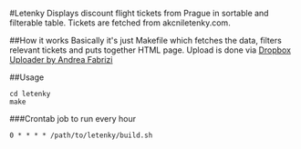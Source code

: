 #Letenky
Displays discount flight tickets from Prague in sortable and filterable table. Tickets are fetched from akcniletenky.com.

##How it works
Basically it's just Makefile which fetches the data, filters relevant tickets and puts together HTML page.
Upload is done via [Dropbox Uploader by Andrea Fabrizi](https://github.com/andreafabrizi/Dropbox-Uploader)

##Usage
```
cd letenky
make
```

###Crontab job to run every hour
```
0 * * * * /path/to/letenky/build.sh
```
